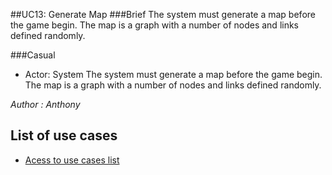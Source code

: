 ##UC13: Generate Map
###Brief
The system must generate a map before the game begin. The map is a graph with a number of nodes and links defined randomly.

###Casual
* Actor: System
The system must generate a map before the game begin. The map is a graph with a number of nodes and links defined randomly.

*Author : Anthony*
## List of use cases
* [Acess to use cases list][L]

[L]:../UserCase.md